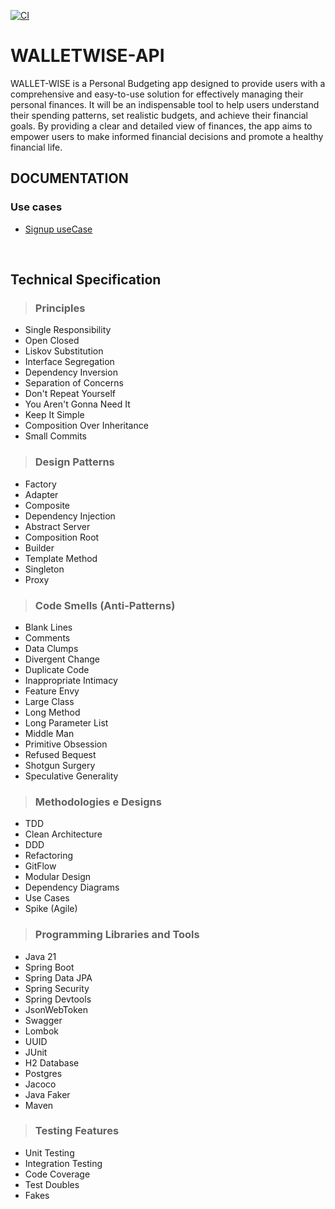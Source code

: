 [![CI](https://github.com/gervasioartur/walletwise-api/actions/workflows/ci.yml/badge.svg)](https://github.com/gervasioartur/walletwise-api/actions/workflows/ci.yml)

# **WALLETWISE-API**

WALLET-WISE is a Personal Budgeting app designed to provide users with a comprehensive and
easy-to-use solution for effectively managing their personal finances. It will be an indispensable tool
to help users understand their spending patterns,
set realistic budgets, and achieve their financial goals. By providing a clear and detailed view of finances,
the app aims to empower users to make informed financial decisions and promote a healthy financial life.

## DOCUMENTATION

### Use cases

- [Signup useCase](./docs/useCases/signup.md)

<br/>

## Technical Specification

> ### Principles

* Single Responsibility
* Open Closed
* Liskov Substitution
* Interface Segregation
* Dependency Inversion
* Separation of Concerns
* Don't Repeat Yourself
* You Aren't Gonna Need It
* Keep It Simple
* Composition Over Inheritance
* Small Commits

> ### Design Patterns

* Factory
* Adapter
* Composite
* Dependency Injection
* Abstract Server
* Composition Root
* Builder
* Template Method
* Singleton
* Proxy

> ### Code Smells (Anti-Patterns)

* Blank Lines
* Comments
* Data Clumps
* Divergent Change
* Duplicate Code
* Inappropriate Intimacy
* Feature Envy
* Large Class
* Long Method
* Long Parameter List
* Middle Man
* Primitive Obsession
* Refused Bequest
* Shotgun Surgery
* Speculative Generality

> ### Methodologies e Designs

* TDD
* Clean Architecture
* DDD
* Refactoring
* GitFlow
* Modular Design
* Dependency Diagrams
* Use Cases
* Spike (Agile)

> ### Programming Libraries and Tools

* Java 21
* Spring Boot
* Spring Data JPA
* Spring Security
* Spring Devtools
* JsonWebToken
* Swagger
* Lombok
* UUID
* JUnit
* H2 Database
* Postgres
* Jacoco
* Java Faker
* Maven

> ### Testing Features

* Unit Testing
* Integration Testing
* Code Coverage
* Test Doubles
* Fakes

